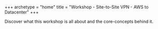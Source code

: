 +++
archetype = "home"
title = "Workshop - Site-to-Site VPN - AWS to Datacenter"
+++

Discover what this workshop is all about and the core-concepts behind it.
